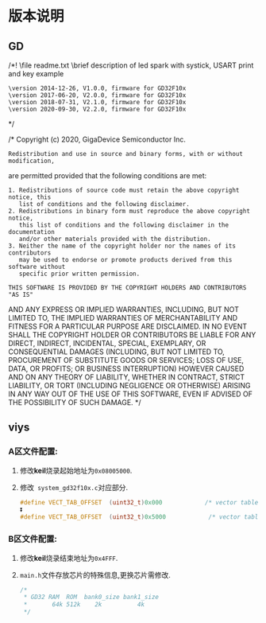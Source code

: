 # 版本说明

## GD

/*!
    \file    readme.txt
    \brief   description of led spark with systick, USART print and key example

    \version 2014-12-26, V1.0.0, firmware for GD32F10x
    \version 2017-06-20, V2.0.0, firmware for GD32F10x
    \version 2018-07-31, V2.1.0, firmware for GD32F10x
    \version 2020-09-30, V2.2.0, firmware for GD32F10x
*/

/*
    Copyright (c) 2020, GigaDevice Semiconductor Inc.

    Redistribution and use in source and binary forms, with or without modification, 
are permitted provided that the following conditions are met:

    1. Redistributions of source code must retain the above copyright notice, this 
       list of conditions and the following disclaimer.
    2. Redistributions in binary form must reproduce the above copyright notice, 
       this list of conditions and the following disclaimer in the documentation 
       and/or other materials provided with the distribution.
    3. Neither the name of the copyright holder nor the names of its contributors 
       may be used to endorse or promote products derived from this software without 
       specific prior written permission.
    
    THIS SOFTWARE IS PROVIDED BY THE COPYRIGHT HOLDERS AND CONTRIBUTORS "AS IS" 
AND ANY EXPRESS OR IMPLIED WARRANTIES, INCLUDING, BUT NOT LIMITED TO, THE IMPLIED 
WARRANTIES OF MERCHANTABILITY AND FITNESS FOR A PARTICULAR PURPOSE ARE DISCLAIMED. 
IN NO EVENT SHALL THE COPYRIGHT HOLDER OR CONTRIBUTORS BE LIABLE FOR ANY DIRECT, 
INDIRECT, INCIDENTAL, SPECIAL, EXEMPLARY, OR CONSEQUENTIAL DAMAGES (INCLUDING, BUT 
NOT LIMITED TO, PROCUREMENT OF SUBSTITUTE GOODS OR SERVICES; LOSS OF USE, DATA, OR 
PROFITS; OR BUSINESS INTERRUPTION) HOWEVER CAUSED AND ON ANY THEORY OF LIABILITY, 
WHETHER IN CONTRACT, STRICT LIABILITY, OR TORT (INCLUDING NEGLIGENCE OR OTHERWISE) 
ARISING IN ANY WAY OUT OF THE USE OF THIS SOFTWARE, EVEN IF ADVISED OF THE POSSIBILITY 
OF SUCH DAMAGE.
*/

## viys

### A区文件配置:

1. 修改**keil**烧录起始地址为`0x08005000`.

2. 修改` system_gd32f10x.c`对应部分.

   ```c
   #define VECT_TAB_OFFSET  (uint32_t)0x000            /* vector table base offset */
   ⏬
   #define VECT_TAB_OFFSET  (uint32_t)0x5000            /* vector table base offset */
   ```

### B区文件配置:

1. 修改**keil**烧录结束地址为`0x4FFF`.

2. `main.h`文件存放芯片的特殊信息,更换芯片需修改.

   ```c
   /*
    * GD32 RAM	ROM  bank0_size bank1_size
    * 		64k	512k 	2k			4k
    */
   ```

   